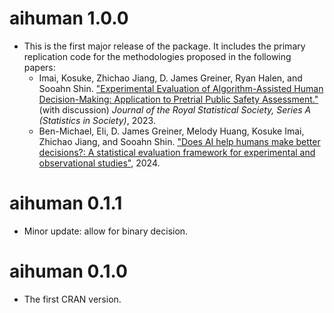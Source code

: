# aihuman 1.0.0

* This is the first major release of the package. It includes the primary replication code for the methodologies proposed in the following papers:
  - Imai, Kosuke, Zhichao Jiang, D. James Greiner, Ryan Halen, and Sooahn Shin. ["Experimental Evaluation of Algorithm-Assisted Human Decision-Making: Application to Pretrial Public Safety Assessment."](https://doi.org/10.1093/jrsssa/qnad010) (with discussion) *Journal of the Royal Statistical Society, Series A (Statistics in Society)*, 2023.
  - Ben-Michael, Eli, D. James Greiner, Melody Huang, Kosuke Imai, Zhichao Jiang, and Sooahn Shin. ["Does AI help humans make better decisions?: A statistical evaluation framework for experimental and observational studies"](https://arxiv.org/pdf/2403.12108), 2024.


# aihuman 0.1.1

* Minor update: allow for binary decision.

# aihuman 0.1.0

* The first CRAN version.
